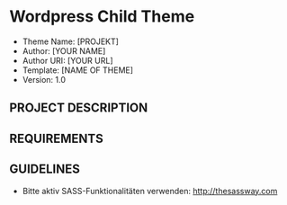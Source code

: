 # Wordpress Child Theme

* Theme Name:     [PROJEKT]
* Author:         [YOUR NAME]
* Author URI:     [YOUR URL]
* Template:       [NAME OF THEME]
* Version:        1.0

## PROJECT DESCRIPTION ##


## REQUIREMENTS ##


## GUIDELINES ##

- Bitte aktiv SASS-Funktionalitäten verwenden: http://thesassway.com
